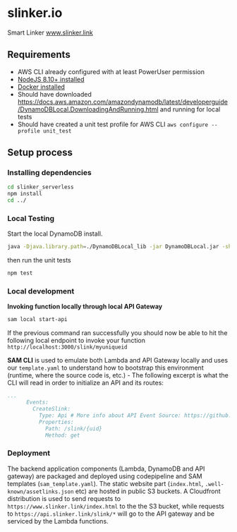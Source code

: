 # slinker.io
Smart Linker www.slinker.link


## Requirements

* AWS CLI already configured with at least PowerUser permission
* [NodeJS 8.10+ installed](https://nodejs.org/en/download/)
* [Docker installed](https://www.docker.com/community-edition)
* Should have downloaded https://docs.aws.amazon.com/amazondynamodb/latest/developerguide/DynamoDBLocal.DownloadingAndRunning.html and running for local tests
* Should have created a unit test profile for AWS CLI ``aws configure --profile unit_test``


## Setup process

### Installing dependencies


```bash
cd slinker_serverless
npm install
cd ../
```

### Local Testing

Start the local DynamoDB install.
```bash
java -Djava.library.path=./DynamoDBLocal_lib -jar DynamoDBLocal.jar -sharedDb
```

then run the unit tests
```bash
npm test
```

### Local development

**Invoking function locally through local API Gateway**

```bash
sam local start-api
```

If the previous command ran successfully you should now be able to hit the following local endpoint to invoke your function `http://localhost:3000/slink/myuniqueid`

**SAM CLI** is used to emulate both Lambda and API Gateway locally and uses our `template.yaml` to understand how to bootstrap this environment (runtime, where the source code is, etc.) - The following excerpt is what the CLI will read in order to initialize an API and its routes:

```yaml
...
      Events:
        CreateSlink:
          Type: Api # More info about API Event Source: https://github.com/awslabs/serverless-application-model/blob/master/versions/2016-10-31.md#api
          Properties:
            Path: /slink/{uid}
            Method: get
```

### Deployment
The backend application components (Lambda, DynamoDB and API gateway) are packaged and deployed using codepipeline and SAM templates (``sam_template.yaml``). 
The static website part (``index.html``, ``.well-known/assetlinks.json`` etc) are hosted in public S3 buckets.
A Cloudfront distribution is used to send requests to ``https://www.slinker.link/index.html`` to the the S3 bucket, while requests to ``https://api.slinker.link/slink/*`` will 
go to the API gateway and be serviced by the Lambda functions.